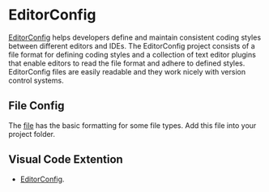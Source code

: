 # EditorConfig

[EditorConfig](http://editorconfig.org/) helps developers define and maintain consistent coding styles between different editors and IDEs. The EditorConfig project consists of a file format for defining coding styles and a collection of text editor plugins that enable editors to read the file format and adhere to defined styles. EditorConfig files are easily readable and they work nicely with version control systems.

## File Config

The [file](.editorconfig) has the basic formatting for some file types. Add this file into your project folder.

## Visual Code Extention

* [EditorConfig](https://marketplace.visualstudio.com/items?itemName=EditorConfig.EditorConfig).
